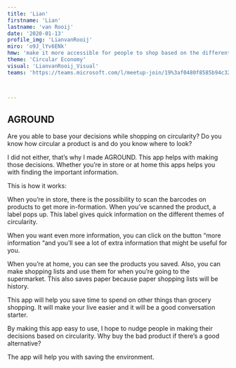 ```yaml
---
title: 'Lian'
firstname: 'Lian'
lastname: 'van Rooij'
date: '2020-01-13'
profile_img: 'LianvanRooij'
miro: 'o9J_lYv6ENk'
hmw: 'make it more accessible for people to shop based on the different circular aspects of a product?'
theme: 'Circular Economy'
visual: 'LianvanRooij_Visual'
teams: 'https://teams.microsoft.com/l/meetup-join/19%3af0480f8585b94c32a5bae67e5cc65c37%40thread.tacv2/1611095991070?context=%7b%22Tid%22%3a%22ca6fbace-7cba-4d53-8681-a06284f7ff46%22%2c%22Oid%22%3a%22100e5047-8c80-4681-bea6-926cb60256f0%22%7d'



---
```


## AGROUND

Are you able to base your decisions while shopping on circularity? Do you know how circular a product is and do you know where to look?  

I did not either, that’s why I made AGROUND. This app helps with making those decisions. Whether you’re in store or at home this apps helps you with finding the important information.  

This is how it works: 

When you’re in store, there is the possibility to scan the barcodes on products to get more in-formation. When you’ve scanned the product, a label pops up. This label gives quick information on the different themes of circularity.  

When you want even more information, you can click on the button “more information “and you’ll see a lot of extra information that might be useful for you. 

When you’re at home, you can see the products you saved. Also, you can make shopping lists and use them for when you’re going to the supermarket. This also saves paper because paper shopping lists will be history.  

This app will help you save time to spend on other things than grocery shopping. It will make your live easier and it will be a good conversation starter.  

By making this app easy to use, I hope to nudge people in making their decisions based on circularity. Why buy the bad product if there’s a good alternative?  

The app will help you with saving the environment. 